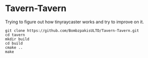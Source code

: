 # Tavern-Tavern

Trying to figure out how tinyraycaster works and try to improve on it.


```
git clone https://github.com/BombzpakisULTD/Tavern-Tavern.git
cd tavern
mkdir build
cd build
cmake ..
make

```
